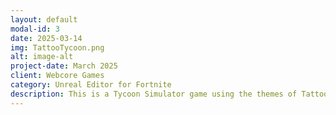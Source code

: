 ```yaml
---
layout: default
modal-id: 3
date: 2025-03-14
img: TattooTycoon.png
alt: image-alt
project-date: March 2025
client: Webcore Games
category: Unreal Editor for Fortnite
description: This is a Tycoon Simulator game using the themes of Tattoo Artists developed in Unreal Editor for Fortnite by Webcore Games that I worked on as Lead Programmer using Verse. It's available in <a href="https://www.fortnite.com/@webcoregames/4959-0676-3761">Fortnite</a>
---
```

